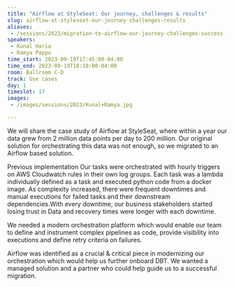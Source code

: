 ```yaml
---
title: "Airflow at StyleSeat: Our journey, challenges & results"
slug: airflow-at-styleseat-our-journey-challenges-results
aliases:
 - /sessions/2023/migration-to-airflow-our-journey-challenges-success
speakers:
 - Kunal Haria
 - Ramya Pappu
time_start: 2023-09-19T17:45:00-04:00
time_end: 2023-09-19T18:10:00-04:00
room: Ballroom C-D
track: Use cases
day: 1
timeslot: 17
images:
 - /images/sessions/2023/Kunal+Ramya.jpg

---
```


We will share the case study of Airflow at StyleSeat, where within a year our data grew from 2 million data points per day to 200 million. Our original solution for orchestrating this data was not enough, so we migrated to an Airflow based solution.
 
Previous implementation 
Our tasks were orchestrated with hourly triggers on AWS Cloudwatch rules in their own log groups. Each task was a lambda individually defined as a task and executed python code from a docker image. As complexity increased, there were frequent downtimes and manual executions for failed tasks and their downstream dependencies.With every downtime, our business stakeholders started losing trust in Data and recovery times were longer with each downtime.  
 
We needed a modern orchestration platform which would enable our team to define and instrument complex pipelines as code, provide visibility into executions and define retry criteria on failures.
 
Airflow was identified as a crucial & critical piece in modernizing our orchestration which would help us further onboard DBT. We wanted a managed solution and a partner who could help guide us to a successful migration.